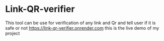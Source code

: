 # Link-QR-verifier
This tool can be use for verification of any link and Qr and tell user if it is safe or not 
https://link-qr-verifier.onrender.com this is the live demo of my project
